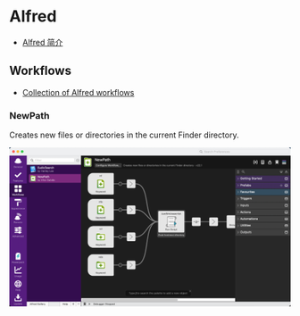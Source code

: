 # Alfred

- [Alfred 简介](https://www.dreamxu.com/books/software/alfred/)

## Workflows

- [Collection of Alfred workflows](https://github.com/vitorgalvao/alfred-workflows)

### NewPath

Creates new files or directories in the current Finder directory.

![image-20230602153638638](./assets/NewPath.png)